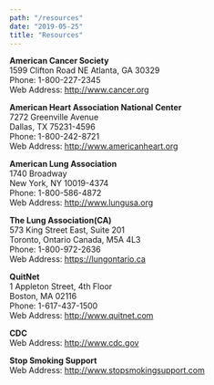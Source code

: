 ```yaml
---
path: "/resources"
date: "2019-05-25"
title: "Resources"
---
```


**American Cancer Society**  
1599 Clifton Road NE Atlanta, GA 30329  
Phone: 1-800-227-2345  
Web Address: http://www.cancer.org

**American Heart Association National Center**  
7272 Greenville Avenue  
Dallas, TX 75231-4596  
Phone: 1-800-242-8721  
Web Address: http://www.americanheart.org

**American Lung Association**  
1740 Broadway  
New York, NY 10019-4374  
Phone: 1-800-586-4872  
Web Address: http://www.lungusa.org

**The Lung Association(CA)**  
573 King Street East, Suite 201  
Toronto, Ontario Canada, M5A 4L3  
Phone: 1-800-972-2636  
Web Address: https://lungontario.ca

**QuitNet**  
1 Appleton Street, 4th Floor  
Boston, MA 02116  
Phone: 1-617-437-1500  
Web Address: http://www.quitnet.com

**CDC**  
Web Address: http://www.cdc.gov

**Stop Smoking Support**  
Web Address: http://www.stopsmokingsupport.com
